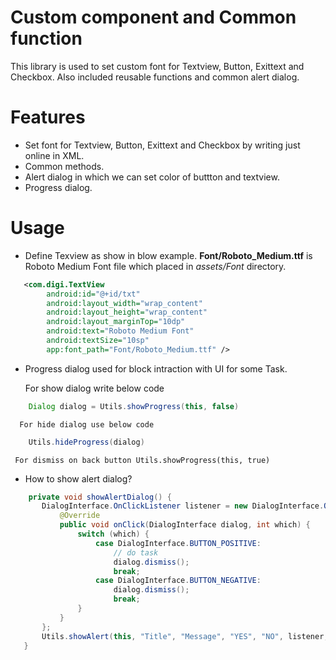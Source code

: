 # Custom component and Common function
  This library is used to set custom font for Textview, Button, Exittext and Checkbox. Also included reusable functions and
  common alert dialog.

# Features
  * Set font for Textview, Button, Exittext and Checkbox by writing just online in XML.
  * Common methods.
  * Alert dialog in which we can set color of buttton and textview.
  * Progress dialog.
  
#  Usage
  * Define Texview as show in blow example.
   **Font/Roboto_Medium.ttf** is Roboto Medium Font file which placed in *assets/Font* directory.

```XML
   <com.digi.TextView
        android:id="@+id/txt"
        android:layout_width="wrap_content"
        android:layout_height="wrap_content"
        android:layout_marginTop="10dp"
        android:text="Roboto Medium Font"
        android:textSize="10sp"
        app:font_path="Font/Roboto_Medium.ttf" />
```

*  Progress dialog used for block intraction with UI for some Task.

    For show dialog write below code
```java   
    Dialog dialog = Utils.showProgress(this, false)
```
      For hide dialog use below code
      
```java
    Utils.hideProgress(dialog)
```
     For dismiss on back button Utils.showProgress(this, true)
     
 * How to show alert dialog?
 
 ```java 
     private void showAlertDialog() {
        DialogInterface.OnClickListener listener = new DialogInterface.OnClickListener() {
            @Override
            public void onClick(DialogInterface dialog, int which) {
                switch (which) {
                    case DialogInterface.BUTTON_POSITIVE:
                        // do task
                        dialog.dismiss();
                        break;
                    case DialogInterface.BUTTON_NEGATIVE:
                        dialog.dismiss();
                        break;
                }
            }
        };
        Utils.showAlert(this, "Title", "Message", "YES", "NO", listener, isCancelable, isAnimation);
    }
 ```  
    


